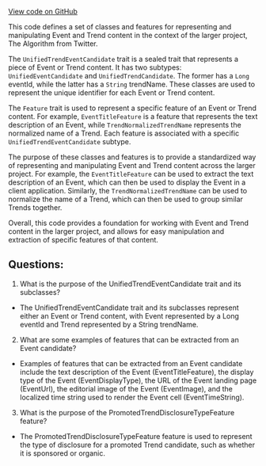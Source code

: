 [View code on GitHub](https://github.com/misbahsy/the-algorithm/product-mixer/component-library/src/main/scala/com/twitter/product_mixer/component_library/model/candidate/trends_events/UnifiedTrendEventCandidate.scala)

This code defines a set of classes and features for representing and manipulating Event and Trend content in the context of the larger project, The Algorithm from Twitter. 

The `UnifiedTrendEventCandidate` trait is a sealed trait that represents a piece of Event or Trend content. It has two subtypes: `UnifiedEventCandidate` and `UnifiedTrendCandidate`. The former has a `Long` eventId, while the latter has a `String` trendName. These classes are used to represent the unique identifier for each Event or Trend content.

The `Feature` trait is used to represent a specific feature of an Event or Trend content. For example, `EventTitleFeature` is a feature that represents the text description of an Event, while `TrendNormalizedTrendName` represents the normalized name of a Trend. Each feature is associated with a specific `UnifiedTrendEventCandidate` subtype.

The purpose of these classes and features is to provide a standardized way of representing and manipulating Event and Trend content across the larger project. For example, the `EventTitleFeature` can be used to extract the text description of an Event, which can then be used to display the Event in a client application. Similarly, the `TrendNormalizedTrendName` can be used to normalize the name of a Trend, which can then be used to group similar Trends together.

Overall, this code provides a foundation for working with Event and Trend content in the larger project, and allows for easy manipulation and extraction of specific features of that content.
## Questions: 
 1. What is the purpose of the UnifiedTrendEventCandidate trait and its subclasses?
- The UnifiedTrendEventCandidate trait and its subclasses represent either an Event or Trend content, with Event represented by a Long eventId and Trend represented by a String trendName.

2. What are some examples of features that can be extracted from an Event candidate?
- Examples of features that can be extracted from an Event candidate include the text description of the Event (EventTitleFeature), the display type of the Event (EventDisplayType), the URL of the Event landing page (EventUrl), the editorial image of the Event (EventImage), and the localized time string used to render the Event cell (EventTimeString).

3. What is the purpose of the PromotedTrendDisclosureTypeFeature feature?
- The PromotedTrendDisclosureTypeFeature feature is used to represent the type of disclosure for a promoted Trend candidate, such as whether it is sponsored or organic.